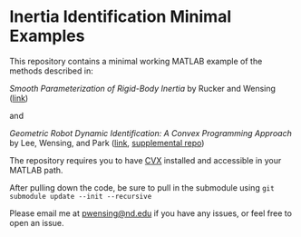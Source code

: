 # Inertia Identification Minimal Examples

This repository contains a minimal working MATLAB example of the methods described in:

*Smooth Parameterization of Rigid-Body Inertia* by Rucker and Wensing ([link](https://ieeexplore.ieee.org/document/9690029e))

and

*Geometric Robot Dynamic Identification: A Convex Programming Approach* by Lee, Wensing, and Park ([link](https://ieeexplore.ieee.org/document/8922724), [supplemental repo](https://github.com/alex07143/Geometric-Robot-DynID))

The repository requires you to have [CVX](http://cvxr.com/cvx/) installed and accessible in your MATLAB path. 

After pulling down the code, be sure to pull in the submodule using `git submodule update --init --recursive`

Please email me at [pwensing@nd.edu](mailto:pwensing@nd.edu) if you have any issues, or feel free to open an issue.
